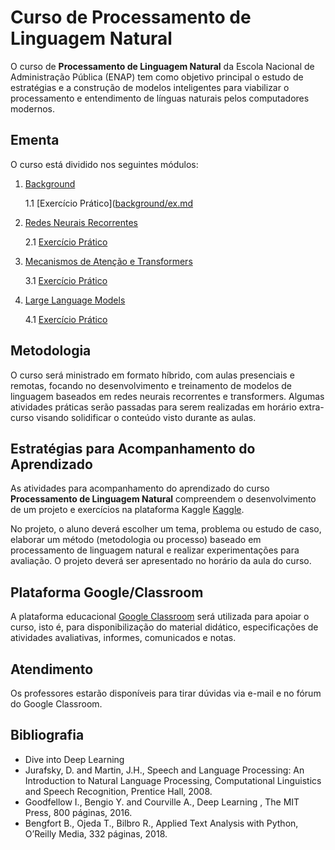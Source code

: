 # Curso de Processamento de Linguagem Natural

O curso de **Processamento de Linguagem Natural** da Escola Nacional de Administração Pública (ENAP) tem como objetivo principal o estudo de estratégias e a construção de modelos inteligentes para viabilizar o processamento e entendimento de línguas naturais pelos computadores modernos.

## Ementa

O curso está dividido nos seguintes módulos:

1. [Background](background/README.md)

   1.1 [Exercício Prático]([background/ex.md](https://www.kaggle.com/t/50aaa286e06347958ebf4e0f1c2a6abd)

2. [Redes Neurais Recorrentes](rnn/README.md)

   2.1 [Exercício Prático](rnn/ex.md)

3. [Mecanismos de Atenção e Transformers](atention/README.md)

   3.1 [Exercício Prático](atention/ex.md)

4. [Large Language Models](llms/README.md)

   4.1 [Exercício Prático](llms/ex.md)

## Metodologia

O curso será ministrado em formato híbrido, com aulas presenciais e remotas, focando no desenvolvimento e treinamento de modelos de linguagem baseados em redes neurais recorrentes e transformers. Algumas atividades práticas serão passadas para serem realizadas em horário extra-curso visando solidificar o conteúdo visto durante as aulas.

## Estratégias para Acompanhamento do Aprendizado

As atividades para acompanhamento do aprendizado do curso **Processamento de Linguagem Natural** compreendem o desenvolvimento de um projeto e exercícios na plataforma Kaggle [Kaggle](http://www.kaggle.com).

No projeto, o aluno deverá escolher um tema, problema ou estudo de caso, elaborar um método (metodologia ou processo) baseado em processamento de linguagem natural e realizar experimentações para avaliação. O projeto deverá ser apresentado no horário da aula do curso.

## Plataforma Google/Classroom

A plataforma educacional [Google Classroom](https://classroom.google.com/c/NjcwMjAxOTE5NDQ5) será utilizada para apoiar o curso, isto é, para disponibilização do material didático, especificações de atividades avaliativas, informes, comunicados e notas.

## Atendimento

Os professores estarão disponíveis para tirar dúvidas via e-mail e no fórum do Google Classroom.

## Bibliografia

- Dive into Deep Learning
- Jurafsky, D. and Martin, J.H., Speech and Language Processing: An Introduction to Natural Language Processing, Computational Linguistics and Speech Recognition, Prentice Hall, 2008.
- Goodfellow I., Bengio Y. and Courville A., Deep Learning , The MIT Press, 800 páginas, 2016.
- Bengfort B., Ojeda T., Bilbro R., Applied Text Analysis with Python, O’Reilly Media, 332 páginas, 2018.

